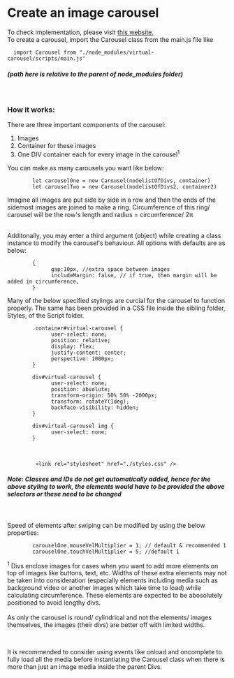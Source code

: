 # Create an image carousel

To check implementation, please visit [this website.](www.yogeshbhatt.com/projects/carousel)  
To create a carousel, import the Carousel class from the main.js file like

      import Carousel from "./node_modules/virtual-carousel/scripts/main.js"

##### (path here is relative to the parent of node_modules folder)

&nbsp;

### How it works:

There are three important components of the carousel:

1. Images
2. Container for these images
3. One DIV container each for every image in the carousel<sup>1</sup>

You can make as many carousels you want like below:

            let carouselOne = new Carousel(nodelistOfDivs, container)
            let carouselTwo = new Carousel(nodelistOfDivs2, container2)

Imagine all images are put side by side in a row and then the ends of the sidemost images are joined to make a ring. Circumference of this ring/ carousel will be the row's length and radius = circumference/ 2π

&nbsp;  
Additonally, you may enter a third argument (object) while creating a class instance to modify the carousel's behaviour. All options with defaults are as below:

            {
                  gap:10px, //extra space between images
                  includeMargin: false, // if true, then margin will be added in circumference,
            }

Many of the below specified stylings are curcial for the carousel to function properly. The same has been provided in a CSS file inside the sibling folder, Styles, of the Script folder. 

            .container#virtual-carousel {
                  user-select: none;
                  position: relative;
                  display: flex;
                  justify-content: center;
                  perspective: 1000px;
            }

            div#virtual-carousel {
                  user-select: none;
                  position: absolute;
                  transform-origin: 50% 50% -2000px;
                  transform: rotateY(1deg);
                  backface-visibility: hidden;
            }

            div#virtual-carousel img {
                  user-select: none;
            }

 &nbsp;  

             <link rel="stylesheet" href="./styles.css" />

##### Note: Classes and IDs do not get automatically added, hence for the above styling to work, the elements would have to be provided the above selectors or these need to be changed

 &nbsp;  

Speed of elements after swiping can be modified by using the below properties:

            carouselOne.mouseVelMultiplier = 1; // default & recommended 1
            carouselOne.touchVelMultiplier = 5; //default 1

<sup>1</sup> Divs enclose images for cases when you want to add more elements on top of images like buttons, text, etc. Widths of these extra elements may not be taken into consideration (especially elements including media such as background video or another images which take time to load) while calculating circumference. These elements are expected to be abosolutely positioned to avoid lengthy divs.  
&nbsp;  
As only the carousel is round/ cylindrical and not the elements/ images themselves, the images (their divs) are better off with 
limited widths. 

&nbsp;  

It is recommended to consider using events like onload and oncomplete to fully load all the media before instantiating the Carousel class when there is more than just an image media inside the parent Divs.